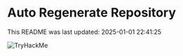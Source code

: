 # Auto Regenerate Repository

This README was last updated: 2025-01-01 22:41:25

 ![TryHackMe](https://tryhackme.com/badge/533634)